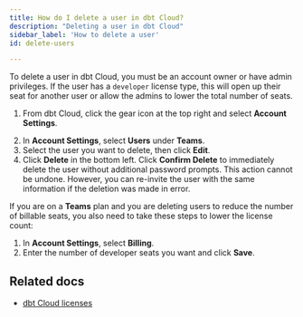 ```yaml
---
title: How do I delete a user in dbt Cloud?
description: "Deleting a user in dbt Cloud"
sidebar_label: 'How to delete a user'
id: delete-users

---
```


To delete a user in dbt Cloud, you must be an account owner or have admin privileges. If the user has a `developer` license type, this will open up their seat for another user or allow the admins to lower the total number of seats. 

1. From dbt Cloud, click the gear icon at the top right and select **Account Settings**.

<Lightbox src="/img/docs/dbt-cloud/Navigate To Account Settings.png" title="Navigate to account settings" />

2. In **Account Settings**, select **Users** under **Teams**.
3. Select the user you want to delete, then click **Edit**. 
4. Click **Delete** in the bottom left. Click **Confirm Delete** to immediately delete the user without additional password prompts. This action cannot be undone. However, you can re-invite the user with the same information if the deletion was made in error. 

<Lightbox src="/img/docs/dbt-cloud/delete_user_20221023.gif" title="Deleting a user" />

If you are on a **Teams** plan and you are deleting users to reduce the number of billable seats, you also need to take these steps to lower the license count:
1. In **Account Settings**, select **Billing**. 
2. Enter the number of developer seats you want and click **Save**.

<Lightbox src="/img/docs/dbt-cloud/change-developer-seats.png" title="Developer seats" />

## Related docs

- [dbt Cloud licenses](/docs/cloud/manage-access/seats-and-users#licenses)
